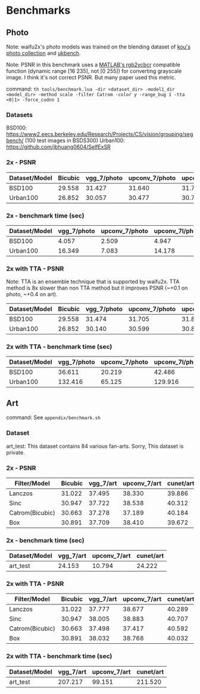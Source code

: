 # Benchmarks

## Photo

Note: waifu2x's photo models was trained on the blending dataset of [kou's photo collection](http://photosku.com/photo/category/%E6%92%AE%E5%BD%B1%E8%80%85/kou/) and [ukbench](http://vis.uky.edu/~stewe/ukbench/).

Note: PSNR in this benchmark uses a [MATLAB's rgb2ycbcr](https://jp.mathworks.com/help/images/ref/rgb2ycbcr.html?lang=en) compatible function (dynamic range [16 235], not [0 255]) for converting grayscale image. I think it's not correct PSNR. But many paper used this metric.

command: 
`th tools/benchmark.lua -dir <dataset_dir> -model1_dir <model_dir> -method scale -filter Catrom -color y -range_bug 1 -tta <0|1> -force_cudnn 1`

### Datasets

BSD100: https://www2.eecs.berkeley.edu/Research/Projects/CS/vision/grouping/segbench/ (100 test images in BSDS300)
Urban100: https://github.com/jbhuang0604/SelfExSR

### 2x - PSNR 

| Dataset/Model | Bicubic       | vgg\_7/photo  | upconv\_7/photo  | upconv\_7l/photo | resnet_14l/photo | 
|---------------|---------------|---------------|------------------|------------------|--------------------|
| BSD100        | 29.558        | 31.427        | 31.640           | 31.749           | 31.847             |
| Urban100      | 26.852        | 30.057        | 30.477           | 30.759           | 31.016             |

### 2x - benchmark time (sec)

| Dataset/Model | vgg\_7/photo  | upconv\_7/photo  | upconv\_7l/photo | resnet_14l/photo |
|---------------|---------------|------------------|------------------|--------------------|
| BSD100        | 4.057         | 2.509            | 4.947            | 6.86               |
| Urban100      | 16.349        | 7.083            | 14.178           | 27.87              |

### 2x with TTA - PSNR 

Note: TTA is an ensemble technique that is supported by waifu2x. TTA method is 8x slower than non TTA method but it improves PSNR (~+0.1 on photo, ~+0.4 on art).

| Dataset/Model | Bicubic       | vgg\_7/photo  | upconv\_7/photo  | upconv\_7l/photo | resnet_14l/photo | 
|---------------|---------------|---------------|------------------|------------------|--------------------|
| BSD100        | 29.558        | 31.474        | 31.705           | 31.812           | 31.915             |
| Urban100      | 26.852        | 30.140        | 30.599           | 30.868           | 31.162             |

### 2x with TTA - benchmark time (sec)

| Dataset/Model | vgg\_7/photo  | upconv\_7/photo  | upconv\_7l/photo | resnet_14l/photo |
|---------------|---------------|------------------|------------------|--------------------|
| BSD100        | 36.611        | 20.219           | 42.486           | 60.38              |
| Urban100      | 132.416       | 65.125           | 129.916          | 255.20             |

## Art

command: See `appendix/benchmark.sh`

### Dataset

art_test: This dataset contains 84 various fan-arts. Sorry, This dataset is private.

### 2x - PSNR 

| Filter/Model   | Bicubic       | vgg\_7/art  | upconv\_7/art  | cunet/art      | 
|----------------|---------------|-------------|----------------|----------------|
| Lanczos        | 31.022        | 37.495      | 38.330         | 39.886         |
| Sinc           | 30.947        | 37.722      | 38.538         | 40.312         |
| Catrom(Bicubic)| 30.663        | 37.278      | 37.189         | 40.184         |
| Box            | 30.891        | 37.709      | 38.410         | 39.672         |

### 2x - benchmark time (sec)

| Dataset/Model | vgg\_7/art  | upconv\_7/art  | cunet/art | 
|---------------|-------------|----------------|----------------|
| art_test      | 24.153      | 10.794         | 24.222         |

### 2x with TTA - PSNR 

| Filter/Model   | Bicubic       | vgg\_7/art  | upconv\_7/art  | cunet/art      | 
|----------------|---------------|-------------|----------------|----------------|
| Lanczos        | 31.022        | 37.777      | 38.677         | 40.289         |
| Sinc           | 30.947        | 38.005      | 38.883         | 40.707         |
| Catrom(Bicubic)| 30.663        | 37.498      | 37.417         | 40.592         |
| Box            | 30.891        | 38.032      | 38.768         | 40.032         |

### 2x with TTA - benchmark time (sec)

| Dataset/Model | vgg\_7/art  | upconv\_7/art  | cunet/art       | 
|---------------|-------------|----------------|----------------|
| art_test      | 207.217     | 99.151         | 211.520        |
